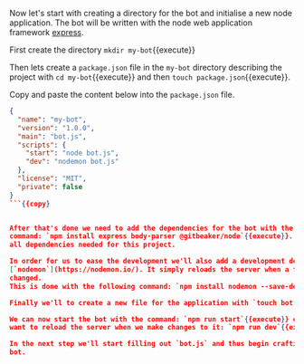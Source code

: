 Now let's start with creating a directory for the bot and initialise a new node
application. The bot will be written with the node web application framework
[express](https://expressjs.com/).

First create the directory `mkdir my-bot`{{execute}}

Then lets create a `package.json` file in the `my-bot` directory describing the
project with `cd my-bot`{{execute}} and then `touch package.json`{{execute}}.

Copy and paste the content below into the `package.json` file.

```json
{
  "name": "my-bot",
  "version": "1.0.0",
  "main": "bot.js",
  "scripts": {
    "start": "node bot.js",
    "dev": "nodemon bot.js"
  },
  "license": "MIT",
  "private": false
}
```{{copy}


After that's done we need to add the dependencies for the bot with the following
command: `npm install express body-parser @gitbeaker/node`{{execute}}. These are
all dependencies needed for this project.

In order for us to ease the development we'll also add a development dependency
[`nodemon`](https://nodemon.io/). It simply reloads the server when a file is
changed.
This is done with the following command: `npm install nodemon --save-dev`{{execute}}.

Finally we'll to create a new file for the application with `touch bot.js`{{execute}}.

We can now start the bot with the command: `npm run start`{{execute}} or if we
want to reload the server when we make changes to it: `npm run dev`{{execute}}.

In the next step we'll start filling out `bot.js` and thus begin crafting our
bot.
